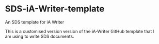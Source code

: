 # SDS-iA-Writer-template
An SDS template for iA Writer

This is a customised version version of the iA-Writer GitHub template that I am using to write SDS documents.


